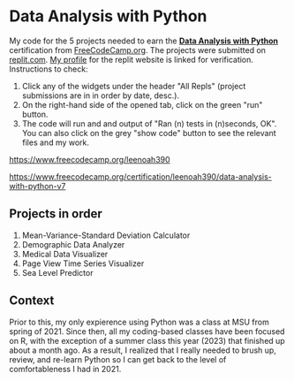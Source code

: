# Data Analysis with Python
My code for the 5 projects needed to earn the [**Data Analysis with Python**](https://www.freecodecamp.org/learn/data-analysis-with-python/) certification from [FreeCodeCamp.org](https://www.freecodecamp.org/learn). The projects were submitted on [replit.com](https://replit.com/). [My profile](https://replit.com/@leenoah390) for the replit website is linked for verification. Instructions to check: <br />

1. Click any of the widgets under the header "All Repls" (project submissions are in in order by date, desc.).
1. On the right-hand side of the opened tab, click on the green "run" button.
1. The code will run and and output of "Ran (n) tests in (n)seconds, OK".
You can also click on the grey "show code" button to see the relevant files and my work.


https://www.freecodecamp.org/leenoah390

https://www.freecodecamp.org/certification/leenoah390/data-analysis-with-python-v7

## Projects in order ##
1. Mean-Variance-Standard Deviation Calculator
2. Demographic Data Analyzer
3. Medical Data Visualizer
4. Page View Time Series Visualizer
5. Sea Level Predictor

## Context ##
Prior to this, my only expierence using Python was a class at MSU from spring of 2021. Since then, all my coding-based classes have been focused on R, with the exception of a summer class this year (2023) that finished up about a month ago. As a result, I realized that I really needed to brush up, review, and re-learn Python so I can get back to the level of comfortableness I had in 2021.
